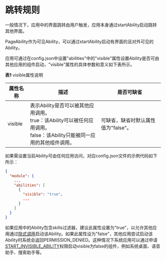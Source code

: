 # 跳转规则


一般情况下，应用中的界面跳转由用户触发，应用本身通过startAbility启动跳转其他界面。


PageAbility作为可见Ability，可以通过startAbility启动有界面的且对外可见的Ability。


应用可通过在config.json中设置"abilities"中的"visible"属性设置Ability是否可由其他应用的组件启动，"visible"属性的具体参数和意义如下表所示。


  **表1** visible属性说明

| 属性名称 | 描述 | 是否可缺省 |
| -------- | -------- | -------- |
| visible | 表示Ability是否可以被其他应用调用。<br/>true：该Ability可以被任何应用调用。<br/>false：该Ability只能被同一应用的其他组件调用。 | 可缺省，缺省时默认属性值为"false"。 |


如果需设置当前Ability可由任何应用访问，对应config.json文件的示例代码如下所示：

```json
{
  "module": {
    ...
    "abilities": [
      {
        "visible": "true",
        ...
      }
    ]
  }
}
```


如果应用中的Ability包含skills过滤器，建议此属性设置为"true"，以允许其他应用通过[隐式调用](explicit-implicit-want-mappings.md)启动该Ability。如果此属性设为"false"，其他应用尝试启动该Ability时系统会返回PERMISSION_DENIED。这种情况下系统应用可以通过申请[START_INVISIBLE_ABILITY](../security/AccessToken/permissions-for-system-apps.md#ohospermissionstart_invisible_ability)权限启动visible为false的组件，例如系统桌面、语音助手、搜索助手等。
